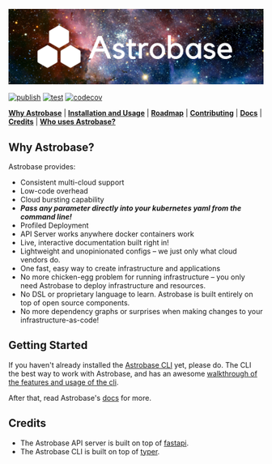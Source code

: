 ![](https://github.com/astrobase/brand/blob/master/logos/space-logo.png?raw=true)

[![publish](https://github.com/astrobase/astrobase/actions/workflows/publish.yaml/badge.svg)](https://github.com/astrobase/astrobase/actions/workflows/publish.yaml)
[![test](https://github.com/astrobase/astrobase/actions/workflows/test.yaml/badge.svg)](https://github.com/astrobase/astrobase/actions/workflows/test.yaml)
[![codecov](https://codecov.io/gh/astrobase/astrobase/branch/master/graph/badge.svg?token=LdSYGUjerD)](https://codecov.io/gh/astrobase/astrobase)

[**Why Astrobase**](#why-astrobase) |
[**Installation and Usage**](#installation-and-usage) |
[**Roadmap**](./docs/roadmap.md) |
[**Contributing**](./CONTRIBUTING.md) |
[**Docs**](./docs) |
[**Credits**](#credits) |
[**Who uses Astrobase?**](./docs/who-uses-astrobase.md)

## Why Astrobase?

Astrobase provides:

- Consistent multi-cloud support
- Low-code overhead
- Cloud bursting capability
- ***Pass any parameter directly into your kubernetes yaml from the command line!***
- Profiled Deployment
- API Server works anywhere docker containers work
- Live, interactive documentation built right in!
- Lightweight and unopinionated configs – we just only what cloud vendors do.
- One fast, easy way to create infrastructure and applications
- No more chicken-egg problem for running infrastructure – you only need Astrobase to deploy infrastructure and resources.
- No DSL or proprietary language to learn. Astrobase is built entirely on top of open source components.
- No more dependency graphs or surprises when making changes to your infrastructure-as-code!

## Getting Started

If you haven't already installed the [Astrobase CLI](https://github.com/astrobase/cli) yet, please do. The CLI the best way to work with Astrobase, and has an awesome [walkthrough of the features and usage of the cli](https://github.com/astrobase/cli#features-and-usage).

After that, read Astrobase's [docs](./docs) for more.

## Credits

- The Astrobase API server is built on top of [fastapi](https://github.com/tiangolo/fastapi).
- The Astrobase CLI is built on top of [typer](https://github.com/tiangolo/typer).

